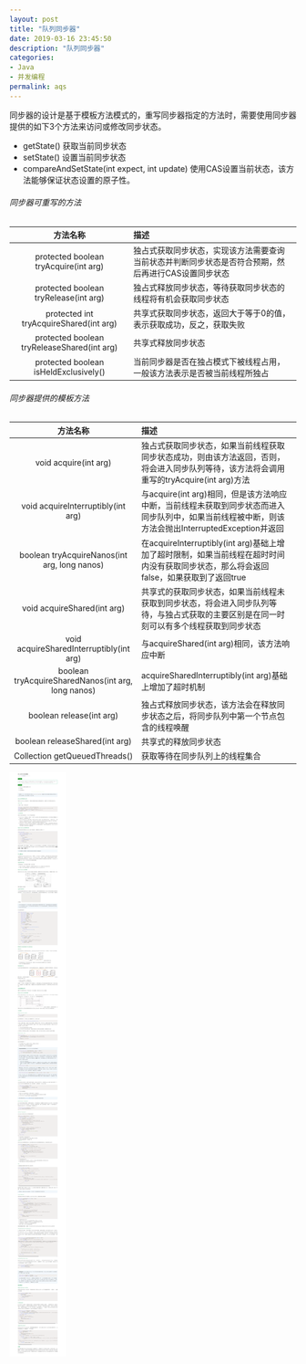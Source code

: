 ```yaml
---
layout: post
title: "队列同步器"
date: 2019-03-16 23:45:50
description: "队列同步器"
categories:
- Java
- 并发编程
permalink: aqs
---
```


同步器的设计是基于模板方法模式的，重写同步器指定的方法时，需要使用同步器提供的如下3个方法来访问或修改同步状态。
- getState() 获取当前同步状态
- setState() 设置当前同步状态
- compareAndSetState(int expect, int update) 使用CAS设置当前状态，该方法能够保证状态设置的原子性。

###### 同步器可重写的方法  

|方法名称|描述|
|:--:|:--|
|protected boolean tryAcquire(int arg)|独占式获取同步状态，实现该方法需要查询当前状态并判断同步状态是否符合预期，然后再进行CAS设置同步状态|
|protected boolean tryRelease(int arg)|独占式释放同步状态，等待获取同步状态的线程将有机会获取同步状态|
|protected int tryAcquireShared(int arg)|共享式获取同步状态，返回大于等于0的值，表示获取成功，反之，获取失败|
|protected boolean tryReleaseShared(int arg)|共享式释放同步状态|
|protected boolean isHeldExclusively()|当前同步器是否在独占模式下被线程占用，一般该方法表示是否被当前线程所独占|

###### 同步器提供的模板方法  

|方法名称|描述|
|:--:|:--|
|void acquire(int arg)|独占式获取同步状态，如果当前线程获取同步状态成功，则由该方法返回，否则，将会进入同步队列等待，该方法将会调用重写的tryAcquire(int arg)方法|
|void acquireInterruptibly(int arg)|与acquire(int arg)相同，但是该方法响应中断，当前线程未获取到同步状态而进入同步队列中，如果当前线程被中断，则该方法会抛出InterruptedException并返回|
|boolean tryAcquireNanos(int arg, long nanos)|在acquireInterruptibly(int arg)基础上增加了超时限制，如果当前线程在超时时间内没有获取同步状态，那么将会返回false，如果获取到了返回true|
|void acquireShared(int arg)|共享式的获取同步状态，如果当前线程未获取到同步状态，将会进入同步队列等待，与独占式获取的主要区别是在同一时刻可以有多个线程获取到同步状态|
|void acquireSharedInterruptibly(int arg)|与acquireShared(int arg)相同，该方法响应中断|
|boolean tryAcquireSharedNanos(int arg, long nanos)|acquireSharedInterruptibly(int arg)基础上增加了超时机制|
|boolean release(int arg)|独占式释放同步状态，该方法会在释放同步状态之后，将同步队列中第一个节点包含的线程唤醒|
|boolean releaseShared(int arg)|共享式的释放同步状态|
|Collection<Thread> getQueuedThreads()|获取等待在同步队列上的线程集合|

![](/assets/img/深入分析AQS实现原理.png)
